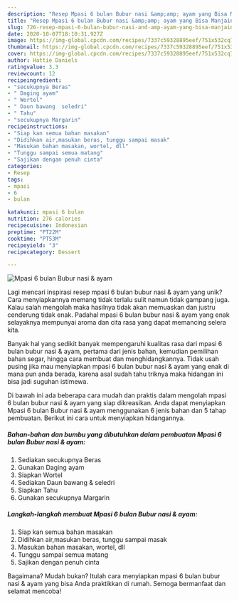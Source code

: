 ```yaml
---
description: "Resep Mpasi 6 bulan Bubur nasi &amp;amp; ayam yang Bisa Manjain Lidah"
title: "Resep Mpasi 6 bulan Bubur nasi &amp;amp; ayam yang Bisa Manjain Lidah"
slug: 726-resep-mpasi-6-bulan-bubur-nasi-and-amp-ayam-yang-bisa-manjain-lidah
date: 2020-10-07T18:10:31.927Z
image: https://img-global.cpcdn.com/recipes/7337c59328895eef/751x532cq70/mpasi-6-bulan-bubur-nasi-ayam-foto-resep-utama.jpg
thumbnail: https://img-global.cpcdn.com/recipes/7337c59328895eef/751x532cq70/mpasi-6-bulan-bubur-nasi-ayam-foto-resep-utama.jpg
cover: https://img-global.cpcdn.com/recipes/7337c59328895eef/751x532cq70/mpasi-6-bulan-bubur-nasi-ayam-foto-resep-utama.jpg
author: Hattie Daniels
ratingvalue: 3.3
reviewcount: 12
recipeingredient:
- "secukupnya Beras"
- " Daging ayam"
- " Wortel"
- " Daun bawang  seledri"
- " Tahu"
- "secukupnya Margarin"
recipeinstructions:
- "Siap kan semua bahan masakan"
- "Didihkan air,masukan beras, tunggu sampai masak"
- "Masukan bahan masakan, wortel, dll"
- "Tunggu sampai semua matang"
- "Sajikan dengan penuh cinta"
categories:
- Resep
tags:
- mpasi
- 6
- bulan

katakunci: mpasi 6 bulan 
nutrition: 276 calories
recipecuisine: Indonesian
preptime: "PT22M"
cooktime: "PT53M"
recipeyield: "3"
recipecategory: Dessert

---
```



![Mpasi 6 bulan Bubur nasi &amp; ayam](https://img-global.cpcdn.com/recipes/7337c59328895eef/751x532cq70/mpasi-6-bulan-bubur-nasi-ayam-foto-resep-utama.jpg)

Lagi mencari inspirasi resep mpasi 6 bulan bubur nasi &amp; ayam yang unik? Cara menyiapkannya memang tidak terlalu sulit namun tidak gampang juga. Kalau salah mengolah maka hasilnya tidak akan memuaskan dan justru cenderung tidak enak. Padahal mpasi 6 bulan bubur nasi &amp; ayam yang enak selayaknya mempunyai aroma dan cita rasa yang dapat memancing selera kita.

Banyak hal yang sedikit banyak mempengaruhi kualitas rasa dari mpasi 6 bulan bubur nasi &amp; ayam, pertama dari jenis bahan, kemudian pemilihan bahan segar, hingga cara membuat dan menghidangkannya. Tidak usah pusing jika mau menyiapkan mpasi 6 bulan bubur nasi &amp; ayam yang enak di mana pun anda berada, karena asal sudah tahu triknya maka hidangan ini bisa jadi suguhan istimewa.




Di bawah ini ada beberapa cara mudah dan praktis dalam mengolah mpasi 6 bulan bubur nasi &amp; ayam yang siap dikreasikan. Anda dapat menyiapkan Mpasi 6 bulan Bubur nasi &amp; ayam menggunakan 6 jenis bahan dan 5 tahap pembuatan. Berikut ini cara untuk menyiapkan hidangannya.

<!--inarticleads1-->

##### Bahan-bahan dan bumbu yang dibutuhkan dalam pembuatan Mpasi 6 bulan Bubur nasi &amp; ayam:

1. Sediakan secukupnya Beras
1. Gunakan  Daging ayam
1. Siapkan  Wortel
1. Sediakan  Daun bawang &amp; seledri
1. Siapkan  Tahu
1. Gunakan secukupnya Margarin




<!--inarticleads2-->

##### Langkah-langkah membuat Mpasi 6 bulan Bubur nasi &amp; ayam:

1. Siap kan semua bahan masakan
1. Didihkan air,masukan beras, tunggu sampai masak
1. Masukan bahan masakan, wortel, dll
1. Tunggu sampai semua matang
1. Sajikan dengan penuh cinta




Bagaimana? Mudah bukan? Itulah cara menyiapkan mpasi 6 bulan bubur nasi &amp; ayam yang bisa Anda praktikkan di rumah. Semoga bermanfaat dan selamat mencoba!
